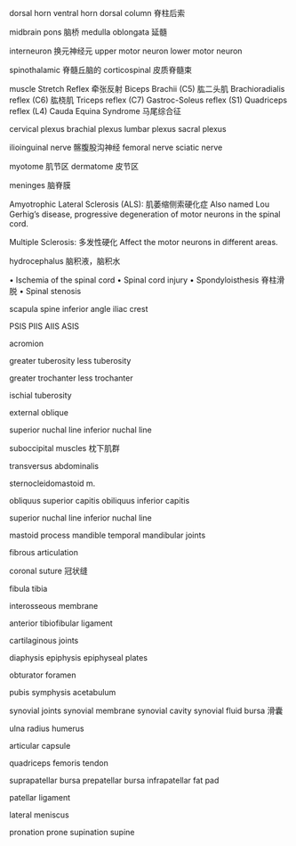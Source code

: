 dorsal horn
ventral horn
dorsal column 脊柱后索

midbrain
pons 脑桥
medulla oblongata 延髓


interneuron 换元神经元
upper motor neuron
lower motor neuron

spinothalamic 脊髓丘脑的
corticospinal 皮质脊髓束

muscle Stretch Reflex 牵张反射
Biceps Brachii (C5) 肱二头肌
Brachioradialis reflex (C6) 肱桡肌
Triceps reflex (C7)
Gastroc-Soleus reflex (S1)
Quadriceps reflex (L4)
Cauda Equina Syndrome 马尾综合征

cervical plexus
brachial plexus
lumbar plexus
sacral plexus

ilioinguinal nerve 髂腹股沟神经
femoral nerve
sciatic nerve

myotome 肌节区
dermatome 皮节区

meninges 脑脊膜

Amyotrophic Lateral Sclerosis (ALS): 肌萎缩侧索硬化症
Also named Lou Gerhig’s disease, progressive degeneration of motor neurons in the spinal cord.

Multiple Sclerosis: 多发性硬化
Affect the motor neurons in different areas.

hydrocephalus 脑积液，脑积水

• Ischemia of the spinal cord
• Spinal cord injury
• Spondyloisthesis 脊柱滑脱
• Spinal stenosis

scapula spine
inferior angle
iliac crest

PSIS
PIIS
AIIS
ASIS

acromion

greater tuberosity
less tuberosity

greater trochanter
less trochanter

ischial tuberosity

external oblique

superior nuchal line
inferior nuchal line

suboccipital muscles 枕下肌群

transversus abdominalis

sternocleidomastoid m.

obliquus superior capitis
obiliquus inferior capitis

superior nuchal line
inferior nuchal line

mastoid process
mandible
temporal mandibular joints

fibrous articulation

coronal suture 冠状缝

fibula
tibia

interosseous membrane

anterior tibiofibular ligament

cartilaginous joints

diaphysis
epiphysis
epiphyseal plates

obturator foramen

pubis symphysis
acetabulum

synovial joints
synovial membrane
synovial cavity
synovial fluid
bursa 滑囊

ulna
radius
humerus

articular capsule

quadriceps femoris tendon

suprapatellar bursa
prepatellar bursa
infrapatellar fat pad

patellar ligament

lateral meniscus

pronation
prone
supination
supine